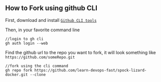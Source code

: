 ## How to Fork using github CLI

First, download and install [`Github CLI tools`](https://cli.github.com/)

Then, in your favorite command line

    //login to gh cli
    gh auth login --web
    
Find the github url to the repo you want to fork, it will look something like `https://github.com/someRepo.git`
    
    //fork using the cli command
    gh repo fork https://github.com/learn-devops-fast/spock-lizard-docker.git --clone

